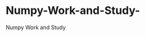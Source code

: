   # Numpy-Work-and-Study-
Numpy Work and Study 
                
                
              
                     
                  
                                                         
                             
                  
                    
                                                       
                                                 
                                                          
                                                                                                                        
                                                
                                                                                          
                                                                    
                                                                                                                                   
                                                                               
                                                                                          
                                                                                                               
                                                         
                                                                               
                                                                        
                    
